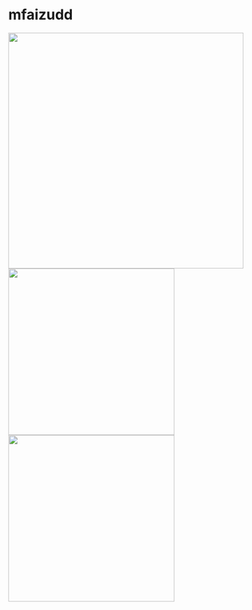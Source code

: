 # mfaizudd

<a href="https://github.com/anuraghazra/github-readme-stats">
  <img align="left" src="https://github-readme-stats.vercel.app/api?username=mfaizudd&count_private=true&show_icons=true" width="470px" />
</a>
<a href="https://github.com/anuraghazra/github-readme-stats">
  <img align="left" src="https://github-readme-stats.vercel.app/api/top-langs/?username=mfaizudd&layout=compact" width="332px" />
</a>
</a>
<a href="https://conventionalcommits.org">
  <img align="left" src="https://img.shields.io/badge/Conventional%20Commits-1.0.0-yellow.svg" width="332px" />
</a>
